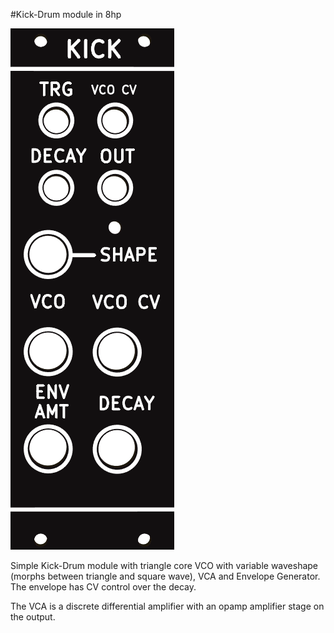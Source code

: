 #Kick-Drum module in 8hp

![](https://raw.githubusercontent.com/Fihdi/Eurorack/main/Kick-Drum/KICK-Front.png)

Simple Kick-Drum module with triangle core VCO with variable waveshape (morphs between triangle and square wave), VCA and Envelope Generator. The envelope has CV control over the decay.

The VCA is a discrete differential amplifier with an opamp amplifier stage on the output.

